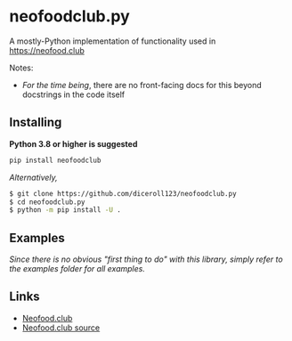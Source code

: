 # neofoodclub.py
A mostly-Python implementation of functionality used in https://neofood.club

Notes:
- *For the time being*, there are no front-facing docs for this beyond docstrings in the code itself 

## Installing
**Python 3.8 or higher is suggested**

```sh
pip install neofoodclub
```

*Alternatively,*

```sh
$ git clone https://github.com/diceroll123/neofoodclub.py
$ cd neofoodclub.py
$ python -m pip install -U .
```

## Examples
*Since there is no obvious "first thing to do" with this library, simply refer to the examples folder for all examples.*

## Links
- [Neofood.club](https://neofood.club/)
- [Neofood.club source](https://github.com/diceroll123/neofoodclub)
